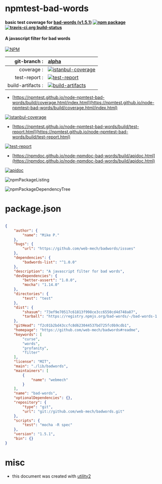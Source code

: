 # npmtest-bad-words

#### basic test coverage for  [bad-words (v1.5.1)](https://github.com/web-mech/badwords#readme)  [![npm package](https://img.shields.io/npm/v/npmtest-bad-words.svg?style=flat-square)](https://www.npmjs.org/package/npmtest-bad-words) [![travis-ci.org build-status](https://api.travis-ci.org/npmtest/node-npmtest-bad-words.svg)](https://travis-ci.org/npmtest/node-npmtest-bad-words)

#### A javascript filter for bad words

[![NPM](https://nodei.co/npm/bad-words.png?downloads=true&downloadRank=true&stars=true)](https://www.npmjs.com/package/bad-words)

| git-branch : | [alpha](https://github.com/npmtest/node-npmtest-bad-words/tree/alpha)|
|--:|:--|
| coverage : | [![istanbul-coverage](https://npmtest.github.io/node-npmtest-bad-words/build/coverage.badge.svg)](https://npmtest.github.io/node-npmtest-bad-words/build/coverage.html/index.html)|
| test-report : | [![test-report](https://npmtest.github.io/node-npmtest-bad-words/build/test-report.badge.svg)](https://npmtest.github.io/node-npmtest-bad-words/build/test-report.html)|
| build-artifacts : | [![build-artifacts](https://npmtest.github.io/node-npmtest-bad-words/glyphicons_144_folder_open.png)](https://github.com/npmtest/node-npmtest-bad-words/tree/gh-pages/build)|

- [https://npmtest.github.io/node-npmtest-bad-words/build/coverage.html/index.html](https://npmtest.github.io/node-npmtest-bad-words/build/coverage.html/index.html)

[![istanbul-coverage](https://npmtest.github.io/node-npmtest-bad-words/build/screenCapture.buildCi.browser.%252Ftmp%252Fbuild%252Fcoverage.lib.html.png)](https://npmtest.github.io/node-npmtest-bad-words/build/coverage.html/index.html)

- [https://npmtest.github.io/node-npmtest-bad-words/build/test-report.html](https://npmtest.github.io/node-npmtest-bad-words/build/test-report.html)

[![test-report](https://npmtest.github.io/node-npmtest-bad-words/build/screenCapture.buildCi.browser.%252Ftmp%252Fbuild%252Ftest-report.html.png)](https://npmtest.github.io/node-npmtest-bad-words/build/test-report.html)

- [https://npmdoc.github.io/node-npmdoc-bad-words/build/apidoc.html](https://npmdoc.github.io/node-npmdoc-bad-words/build/apidoc.html)

[![apidoc](https://npmdoc.github.io/node-npmdoc-bad-words/build/screenCapture.buildCi.browser.%252Ftmp%252Fbuild%252Fapidoc.html.png)](https://npmdoc.github.io/node-npmdoc-bad-words/build/apidoc.html)

![npmPackageListing](https://npmtest.github.io/node-npmtest-bad-words/build/screenCapture.npmPackageListing.svg)

![npmPackageDependencyTree](https://npmtest.github.io/node-npmtest-bad-words/build/screenCapture.npmPackageDependencyTree.svg)



# package.json

```json

{
    "author": {
        "name": "Mike P."
    },
    "bugs": {
        "url": "https://github.com/web-mech/badwords/issues"
    },
    "dependencies": {
        "badwords-list": "^1.0.0"
    },
    "description": "A javascript filter for bad words",
    "devDependencies": {
        "better-assert": "1.0.0",
        "mocha": "1.14.0"
    },
    "directories": {
        "test": "test"
    },
    "dist": {
        "shasum": "73ef9e70517c61813f998ce3cc6550cd4d748a87",
        "tarball": "https://registry.npmjs.org/bad-words/-/bad-words-1.5.1.tgz"
    },
    "gitHead": "f2c01b2bd43ccfc8d623044537bd725fc0b9cdb1",
    "homepage": "https://github.com/web-mech/badwords#readme",
    "keywords": [
        "curse",
        "words",
        "profanity",
        "filter"
    ],
    "license": "MIT",
    "main": "./lib/badwords",
    "maintainers": [
        {
            "name": "webmech"
        }
    ],
    "name": "bad-words",
    "optionalDependencies": {},
    "repository": {
        "type": "git",
        "url": "git://github.com/web-mech/badwords.git"
    },
    "scripts": {
        "test": "mocha -R spec"
    },
    "version": "1.5.1",
    "bin": {}
}
```



# misc
- this document was created with [utility2](https://github.com/kaizhu256/node-utility2)
